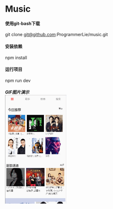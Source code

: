 # Music
#### 使用git-bash下载
git clone git@github.com:ProgrammerLie/music.git
#### 安装依赖
npm install
#### 运行项目
npm run dev
##### GIF图片演示 <div align="left"><img src="https://github.com/ProgrammerLie/zaxiang/blob/master/image/vue01-03.gif" width="200"></img></div>
